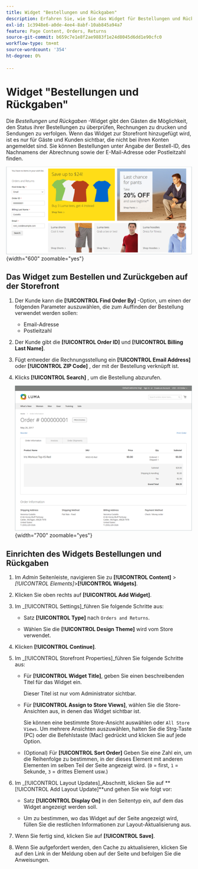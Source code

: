 ```yaml
---
title: Widget "Bestellungen und Rückgaben"
description: Erfahren Sie, wie Sie das Widget für Bestellungen und Rückgaben verwenden können, um Kunden die Möglichkeit zu geben, den Status ihrer Bestellungen zu überprüfen, Rechnungen zu drucken und Sendungen zu verfolgen.
exl-id: 1c3948e6-a0de-4ee4-8abf-10ab845a94a7
feature: Page Content, Orders, Returns
source-git-commit: b659c7e1e8f2ae9883f1e24d8045d6dd1e90cfc0
workflow-type: tm+mt
source-wordcount: '354'
ht-degree: 0%

---
```


# Widget &quot;Bestellungen und Rückgaben&quot;

Die _Bestellungen und Rückgaben_ -Widget gibt den Gästen die Möglichkeit, den Status ihrer Bestellungen zu überprüfen, Rechnungen zu drucken und Sendungen zu verfolgen. Wenn das Widget zur Storefront hinzugefügt wird, ist es nur für Gäste und Kunden sichtbar, die nicht bei ihren Konten angemeldet sind. Sie können Bestellungen unter Angabe der Bestell-ID, des Nachnamens der Abrechnung sowie der E-Mail-Adresse oder Postleitzahl finden.

![Widget Bestellungen und Rückgaben in der Seitenleiste auf der Storefront](./assets/storefront-widget-orders-returns-sidebar.png){width="600" zoomable="yes"}

## Das Widget zum Bestellen und Zurückgeben auf der Storefront

1. Der Kunde kann die **[!UICONTROL Find Order By]** -Option, um einen der folgenden Parameter auszuwählen, die zum Auffinden der Bestellung verwendet werden sollen:

   - Email-Adresse
   - Postleitzahl

1. Der Kunde gibt die **[!UICONTROL Order ID]** und **[!UICONTROL Billing Last Name]**.

1. Fügt entweder die Rechnungsstellung ein **[!UICONTROL Email Address]** oder **[!UICONTROL ZIP Code]** , der mit der Bestellung verknüpft ist.

1. Klicks **[!UICONTROL Search]** , um die Bestellung abzurufen.

   ![In der Storefront angezeigte Bestellinformationen](./assets/storefront-widget-orders-returns-view.png){width="700" zoomable="yes"}

## Einrichten des Widgets Bestellungen und Rückgaben

1. Im _Admin_ Seitenleiste, navigieren Sie zu **[!UICONTROL Content]** > _[!UICONTROL Elements]_>**[!UICONTROL Widgets]**.

1. Klicken Sie oben rechts auf **[!UICONTROL Add Widget]**.

1. Im _[!UICONTROL Settings]_führen Sie folgende Schritte aus:

   - Satz **[!UICONTROL Type]** nach `Orders and Returns`.

   - Wählen Sie die **[!UICONTROL Design Theme]** wird vom Store verwendet.

1. Klicken **[!UICONTROL Continue]**.

1. Im _[!UICONTROL Storefront Properties]_führen Sie folgende Schritte aus:

   - Für **[!UICONTROL Widget Title]**, geben Sie einen beschreibenden Titel für das Widget ein.

     Dieser Titel ist nur vom Administrator sichtbar.

   - Für **[!UICONTROL Assign to Store Views]**, wählen Sie die Store-Ansichten aus, in denen das Widget sichtbar ist.

     Sie können eine bestimmte Store-Ansicht auswählen oder `All Store Views`. Um mehrere Ansichten auszuwählen, halten Sie die Strg-Taste (PC) oder die Befehlstaste (Mac) gedrückt und klicken Sie auf jede Option.

   - (Optional) Für **[!UICONTROL Sort Order]** Geben Sie eine Zahl ein, um die Reihenfolge zu bestimmen, in der dieses Element mit anderen Elementen im selben Teil der Seite angezeigt wird. (`0` = first, `1` = Sekunde, `3` = drittes Element usw.)

1. Im _[!UICONTROL Layout Updates]_Abschnitt, klicken Sie auf **[!UICONTROL Add Layout Update]**und gehen Sie wie folgt vor:

   - Satz **[!UICONTROL Display On]** in den Seitentyp ein, auf dem das Widget angezeigt werden soll.

   - Um zu bestimmen, wo das Widget auf der Seite angezeigt wird, füllen Sie die restlichen Informationen zur Layout-Aktualisierung aus.

1. Wenn Sie fertig sind, klicken Sie auf **[!UICONTROL Save]**.

1. Wenn Sie aufgefordert werden, den Cache zu aktualisieren, klicken Sie auf den Link in der Meldung oben auf der Seite und befolgen Sie die Anweisungen.

